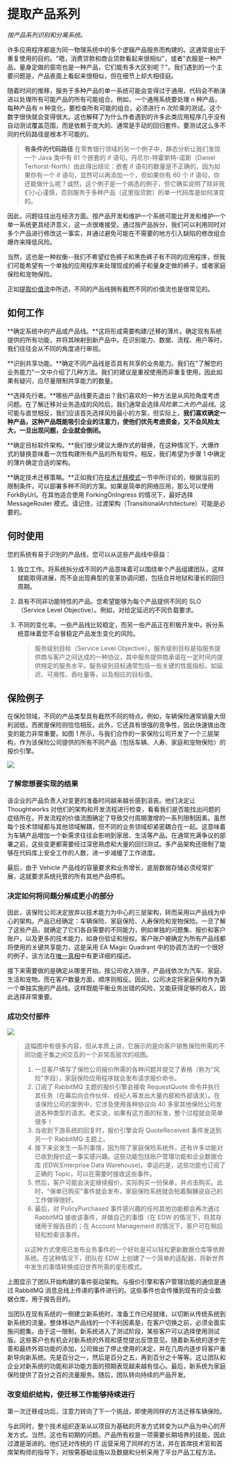 # 提取产品系列

*按产品系列识别和分离系统。*

许多应用程序都是为同一物理系统中的多个逻辑产品服务而构建的。这通常是出于重复使用的目的。"嗯，消费贷款和商业贷款看起来很相似"，或者"衣服是一种产品，量身定做的窗帘也是一种产品，它们能有多大区别呢？"。我们遇到的一个主要问题是，产品表面上看起来很相似，但在细节上却大相径庭。

随着时间的推移，服务于多种产品的单一系统可能会变得过于通用，代码会不断演进以处理所有可能产品的所有可能组合。例如，一个通用系统要处理 n 种产品，每种产品有 n 种变化，要检查所有可能的组合，必须进行 n 次阶乘的测试。这个数字很快就会变得很大。这也解释了为什么作者遇到的许多此类应用程序几乎没有自动测试覆盖范围，而是依赖于庞大的、通常是手动的回归套件。要测试这么多不同的代码路径是根本不可能的。

> **有条件的代码路径**
> 在零售银行领域的另一个例子中，静态分析让我们发现一个 Java 类中有 61 个嵌套的 if 语句。丹尼尔-特霍斯特-诺斯（Daniel Terhorst-North）由此得出结论：嵌套 if 语句的数量是不正确的，因为如果你有一个 if 语句，显然可以再添加一个，但如果你有 60 个 if 语句，你还能做什么呢？诚然，这个例子是一个病态的例子，但它确实说明了除非我们小心谨慎，否则服务于多种产品（这里指贷款）的单一代码库是如何演变的。

因此，问题往往出在经济方面。按产品开发和维护一个系统可能比开发和维护一个单一系统更具经济意义，这一点很难接受。通过按产品拆分，我们可以利用同时对多个产品进行修改这一事实，并通过避免可能在不需要的地方引入缺陷的修改组合爆炸来降低风险。

当然，这也是一种权衡--我们不希望红色裤子和黑色裤子有不同的应用程序，但我们可能希望有一个单独的应用程序来处理现成的裤子和量身定做的裤子，或者家庭保险和宠物保险。

正如[提取价值流](https://martinfowler.com/articles/patterns-legacy-displacement/extract-value-streams.html)中所述，不同的产品线拥有截然不同的价值流也是很常见的。

## 如何工作

**确定系统中的产品或产品线。**这将形成需要构建/迁移的薄片。确定现有系统提供的所有功能，并将其映射到新产品中。在识别能力、数据、流程、用户等时，我们往往会从不同的角度进行审视。

**识别共享功能。**确定不同产品线是否具有共享的业务能力。我们在"了解您的业务能力"一文中介绍了几种方法。我们的建议是重视使用而非重复使用，因此如果有疑问，应尽量限制共享能力的数量。

**选择先行者。**哪些产品线要先退出？我们喜欢的一种方法是从风险角度考虑问题。在了解迁移对业务造成的风险后，我们通常会选择*风险第二大的产品线*。这可能与直觉相反，我们应该首先选择风险最小的方案，但实际上，**我们喜欢确定一种产品，这种产品既能吸引企业的注意力，使他们优先考虑资金，又不会风险太大，一旦出现问题，企业就会倒闭。**

**确定目标软件架构。**我们很少建议大爆炸式的替换，在这种情况下，大爆炸式的替换意味着一次性构建所有产品的所有软件。相反，我们希望为步骤 1 中确定的薄片确定合适的架构。

**确定技术迁移策略。**正如我们在[技术迁移模式]()一节中所讨论的，根据当前的限制条件，可以部署多种不同的方案。如果是简单的网络应用，那么可以使用 ForkByUrl。在其他适合使用 ForkingOnIngress 的情况下，最好选择 MessageRouter 模式。请记住，过渡架构（TransitionalArchitecture）可能是必要的。

## 何时使用

您的系统有易于识别的产品线，您可以从这些产品线中获益：

1. 独立工作。将系统拆分成不同的产品意味着可以围绕单个产品组建团队，这样就能取得进展，而不会出现典型的变革协调问题，包括合并地狱和漫长的回归周期。

2. 具有不同非功能特性的产品。您希望能够为每个产品提供不同的 SLO（Service Level Objective）。例如，对给定延迟的不同负载要求。

3. 不同的变化率。一些产品线比较稳定，而另一些产品正在积极开发中。拆分系统意味着您不会冒稳定产品发生变化的风险。

   > 服务级别目标（Service Level Objective）。服务级别目标是指服务提供商与客户之间达成的一种协议，其中服务提供商承诺在一定时间内提供特定的服务水平。服务级别目标通常包括一些关键的性能指标，如延迟、可用性、吞吐量等，以及相应的目标值。

## 保险例子

在保险领域，不同的产品类型具有截然不同的特点。例如，车辆保险通常销量大但利润低，而房屋保险则恰恰相反。此外，它还具有很强的竞争性，因此快速做出改变的能力非常重要。如图 1 所示，与我们合作的一家保险公司开发了一个三层架构，作为该保险公司提供的所有不同产品（包括车辆、人寿、家庭和宠物保险）的报价引擎。

![](./asserts/insurance-app-arch.png)

### 了解您想要实现的结果

该企业的产品负责人对变更的准备时间越来越长感到沮丧。他们决定让 Thoughtworks 对他们的架构和开发流程进行检查，看看我们是否能找出问题的症结所在。开发流程的价值流图确定了导致交付周期激增的一系列限制因素。虽然每个技术领域都与其他领域解耦，但不同的业务领域却紧密耦合在一起。这意味着为车辆产品增加一个新需求往往会影响到家居、生活等产品。在通常充满争议的部署之前，这些变更都需要经过深思熟虑和大量的回归测试。多产品架构还限制了能够在代码库上安全工作的人数，进一步减缓了工作进度。

最后，由于 Vehicle 产品线的容量要求和业务增长，底层数据存储必须经常扩展，这就要求系统托管的所有其他产品停机。

### 决定如何将问题分解成更小的部分

因此，该保险公司决定放弃以技术能力为中心的三层架构，转而采用以产品线为中心的架构。产品已经确定：车辆保险、家庭保险、人寿保险和宠物保险。一旦了解了这些产品，就确定了它们各自需要的不同能力，例如单独的问题集、报价和客户账户，以及更多的技术能力，如身份验证和授权。客户账户被确定为所有产品线都将使用的关键共享能力，这是采用 EA Magic Quadrant 中的协调方法的一个很好的例子，该方法在[唯一真相](https://martinfowler.com/articles/patterns-legacy-displacement/one-true-ring.html)中有更详细的描述。

接下来需要做的是确定从哪里开始。按公司收入排序，产品线依次为汽车、家庭、生活和宠物。而在客户数量方面，顺序则相反。因此，公司决定将家庭保险作为第一个单独实施的产品线。这样既能平衡业务出错的风险，又能获得足够的收入，因此选择非常重要。

### 成功交付部件

![](./asserts/insurance-event-driven.png)

> 这幅图中有很多内容，但从本质上讲，它展示的是向客户销售保险所需的不同功能子集之间交互的一个非常高层次的视图。
>
> 1. 一旦客户填写了保险公司报价所需的各种问题并提交了表格（称为"风险"字段），家庭保险应用程序就会发布请求报价命令。
> 2. 订阅了 RabbitMQ 主题的报价引擎会接收 RequestQuote 命令并执行其任务（在幕后向合作伙伴、经纪人等发出大量内部和外部请求）。在该保险公司的案例中，它涉及使用各种协议向 40 多家其他保险公司发送各种类型的请求。老实说，如果有这方面的标准，整个过程就会简单很多！
> 3. 当收到下游系统的回复时，报价引擎会将 QuoteReceived 事件发送到另一个 RabbitMQ 主题上。
> 4. 接下来会发生一系列事情，因为除了家庭保险系统外，还有许多功能对已收到报价这一事实感兴趣。这些功能包括账户管理功能和企业数据仓库 (EDW,Enterprise Data Warehouse)。幸运的是，这些功能也订阅了正确的 Topic，可以在需要时接收这些事件。
> 5. 然后，客户可能会决定继续报价，实际购买一份保单，并点击购买。此时，"保单已购买"事件就会发布，家庭保险系统就会拍着胸脯说自己的工作做得很好。
> 6. 最后，对 PolicyPurchased 事件感兴趣的任何其他功能都会再次通过 RabbitMQ 接收该事件，并做自己的事情（在 EDW 的情况下，将其存储用于报告目的；在 Account Management 的情况下，客户可在稍后轻松检索该事件。
>
> 以这种方式使用已发布业务事件的一个好处是可以轻松更新数据仓库等依赖系统。在这种情况下，团队在 EDW 上创建了一个简单的适配器，将新世界中发生的事情转换成旧世界所需的星形模式。

上图显示了团队开始构建的事件驱动架构。与报价引擎和客户管理功能的通信是通过 RabbitMQ 消息总线上传递的事件进行的。这些事件也会传播到现有的企业数据仓库，用于报告目的。

当团队在现有系统的一侧建立新系统时，准备工作已经就绪，以切断从传统系统到新系统的流量。整体移动产品线的一个不利因素是，在客户切换之前，必须全面实施问题集。由于这一限制，新系统进入了测试阶段，某些客户可以选择使用测试版。这些客户也有机会对新系统的外观和感觉提出反馈意见。随着新系统的逐步完善和最终外观功能的添加，公司做出了停止使用的决定，并在几周内逐步将客户重新导向新系统。先是百分之一，然后是百分之五，再到百分之十等等。这让团队和企业对新系统的功能和非功能方面的预期表现越来越有信心。最后，新系统为家庭保险提供了百分之百的流量服务。随后，团队转向持续的产品开发。

### 改变组织结构，使迁移工作能够持续进行

第一次迁移成功后，注意力转向了下一个挑战，即使用同样的方法迁移车辆保险。

与此同时，整个技术组织逐渐从以项目为基础的开发方式转变为以产品为中心的开发方式。当然，这也有初期的问题。产品所有权是一项需要长期培养的技能，因此过渡是渐进的。他们还对传统的 IT 运营采用了同样的方法，并在首席技术官和首席架构师的指导下，对按需基础设施以及数据和分析采用了平台产品工程方法。